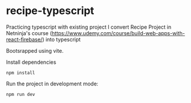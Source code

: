 # recipe-typescript
Practicing typescript with existing project
I convert Recipe Project in Netninja's course (https://www.udemy.com/course/build-web-apps-with-react-firebase/) into typescript

Bootsrapped using vite.

Install dependencies
```
npm install
```
Run the project in development mode: 
```
npm run dev
```

